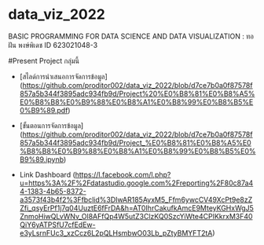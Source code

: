 # data_viz_2022
BASIC PROGRAMMING FOR DATA SCIENCE AND DATA VISUALIZATION : ทอฝัน พงษ์พิเดช ID 623021048-3

#Present Project กลุ่มนี้
* [สไลด์การนำเสนอการจัดการข้อมูล]
(https://github.com/proditor002/data_viz_2022/blob/d7ce7b0a0f87578f857a5b344f3895adc934fb9d/Project%20%E0%B8%81%E0%B8%A5%E0%B8%B8%E0%B9%88%E0%B8%A1%E0%B8%99%E0%B8%B5%E0%B9%89.pdf)

* [ขั้นตอนการจัดการข้อมูล]
(https://github.com/proditor002/data_viz_2022/blob/d7ce7b0a0f87578f857a5b344f3895adc934fb9d/Project_%E0%B8%81%E0%B8%A5%E0%B8%B8%E0%B9%88%E0%B8%A1%E0%B8%99%E0%B8%B5%E0%B9%89.ipynb)

* Link Dashboard (https://l.facebook.com/l.php?u=https%3A%2F%2Fdatastudio.google.com%2Freporting%2F80c87a44-1383-4b65-8372-a3573f43b4f2%3Ffbclid%3DIwAR185AyxM5_Ffm6ywcCV49XcPt9e8zZZfi_qsyErPf1j7q04UuztE6fFrDA&h=AT0IhrCakufkAmcE9MteyKGHxWgJ5ZnmoHiwQLvWNv_Ol8AFfQp4W5utZ3ClzKQ0SzcYiWte4CPIKkrxM3F40QiY6yATPSfU7cfEdEw-e3yLsrnFUc3_xzCcz6L2pQLHsmbwO03Lb_pZtyBMYFT2tA)
